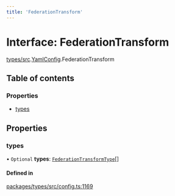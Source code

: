 ```yaml
---
title: 'FederationTransform'
---
```


# Interface: FederationTransform

[types/src](../modules/types_src).[YamlConfig](../modules/types_src.YamlConfig).FederationTransform

## Table of contents

### Properties

- [types](types_src.YamlConfig.FederationTransform#types)

## Properties

### types

• `Optional` **types**: [`FederationTransformType`](types_src.YamlConfig.FederationTransformType)[]

#### Defined in

[packages/types/src/config.ts:1169](https://github.com/Urigo/graphql-mesh/blob/master/packages/types/src/config.ts#L1169)
